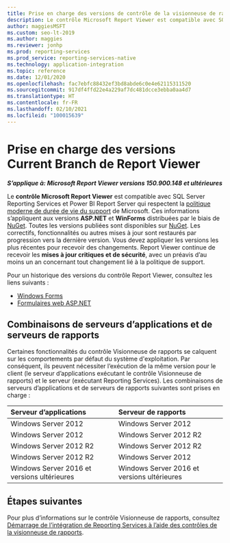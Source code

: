 ```yaml
---
title: Prise en charge des versions de contrôle de la visionneuse de rapports
description: Le contrôle Microsoft Report Viewer est compatible avec SQL Server Reporting Services et Power BI Report Server, qui respectent la politique moderne de durée de vie du support.
author: maggiesMSFT
ms.custom: seo-lt-2019
ms.author: maggies
ms.reviewer: jonhp
ms.prod: reporting-services
ms.prod_service: reporting-services-native
ms.technology: application-integration
ms.topic: reference
ms.date: 12/01/2020
ms.openlocfilehash: fac7ebfc88432ef3bd8abde6c0e4e62115311520
ms.sourcegitcommit: 917df4ffd22e4a229af7dc481dcce3ebba0aa4d7
ms.translationtype: HT
ms.contentlocale: fr-FR
ms.lasthandoff: 02/10/2021
ms.locfileid: "100015639"
---
```

# <a name="support-for-report-viewer-current-branch-versions"></a>Prise en charge des versions Current Branch de Report Viewer

**_S’applique à: Microsoft Report Viewer versions 150.900.148 et ultérieures_**

Le **contrôle Microsoft Report Viewer** est compatible avec SQL Server Reporting Services et Power BI Report Server qui respectent la [politique moderne de durée de vie du support](https://support.microsoft.com/hub/4095338/microsoft-lifecycle-policy) de Microsoft. Ces informations s’appliquent aux versions **ASP.NET** et **WinForms** distribuées par le biais de [NuGet](https://www.nuget.org/). Toutes les versions publiées sont disponibles sur [NuGet](https://www.nuget.org/). Les correctifs, fonctionnalités ou autres mises à jour sont restaurés par progression vers la dernière version. Vous devez appliquer les versions les plus récentes pour recevoir des changements. Report Viewer continue de recevoir les **mises à jour critiques et de sécurité**, avec un préavis d’au moins un an concernant tout changement lié à la politique de support.

Pour un historique des versions du contrôle Report Viewer, consultez les liens suivants :

- [Windows Forms](https://www.nuget.org/packages/Microsoft.ReportingServices.ReportViewerControl.Winforms/)
- [Formulaires web ASP.NET](https://www.nuget.org/packages/Microsoft.ReportingServices.ReportViewerControl.WebForms/)

## <a name="application-server-and-report-server-combinations"></a>Combinaisons de serveurs d’applications et de serveurs de rapports

Certaines fonctionnalités du contrôle Visionneuse de rapports se calquent sur les comportements par défaut du système d'exploitation. Par conséquent, ils peuvent nécessiter l’exécution de la même version pour le client (le serveur d’applications exécutant le contrôle Visionneuse de rapports) et le serveur (exécutant Reporting Services). Les combinaisons de serveurs d’applications et de serveurs de rapports suivantes sont prises en charge :

| Serveur d’applications | Serveur de rapports |
| :----------------- | :------ |
| Windows Server 2012 | Windows Server 2012 |
| Windows Server 2012 | Windows Server 2012 R2 |
| Windows Server 2012 R2 | Windows Server 2012 R2 |
| Windows Server 2012 R2 | Windows Server 2012 |
| Windows Server 2016 et versions ultérieures | Windows Server 2016 et versions ultérieures |

## <a name="next-steps"></a>Étapes suivantes

Pour plus d’informations sur le contrôle Visionneuse de rapports, consultez [Démarrage de l’intégration de Reporting Services à l’aide des contrôles de la visionneuse de rapports](integrating-reporting-services-using-reportviewer-controls-get-started.md).
